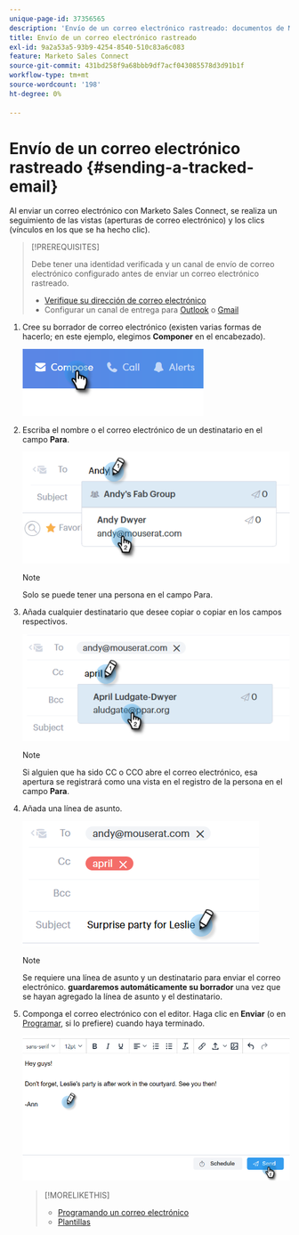 ```yaml
---
unique-page-id: 37356565
description: 'Envío de un correo electrónico rastreado: documentos de Marketo, documentación del producto'
title: Envío de un correo electrónico rastreado
exl-id: 9a2a53a5-93b9-4254-8540-510c83a6c083
feature: Marketo Sales Connect
source-git-commit: 431bd258f9a68bbb9df7acf043085578d3d91b1f
workflow-type: tm+mt
source-wordcount: '198'
ht-degree: 0%

---
```


# Envío de un correo electrónico rastreado {#sending-a-tracked-email}

Al enviar un correo electrónico con Marketo Sales Connect, se realiza un seguimiento de las vistas (aperturas de correo electrónico) y los clics (vínculos en los que se ha hecho clic).

>[!PREREQUISITES]
>
>Debe tener una identidad verificada y un canal de envío de correo electrónico configurado antes de enviar un correo electrónico rastreado.
>
>* [Verifique su dirección de correo electrónico](/help/marketo/product-docs/marketo-sales-connect/getting-started/email-settings/verify-your-email.md)
>* Configurar un canal de entrega para [Outlook](/help/marketo/product-docs/marketo-sales-connect/email-plugins/msc-for-outlook/email-connection-for-outlook-users.md) o [Gmail](/help/marketo/product-docs/marketo-sales-connect/email-plugins/gmail/email-connection-for-gmail-users.md)

1. Cree su borrador de correo electrónico (existen varias formas de hacerlo; en este ejemplo, elegimos **Componer** en el encabezado).

   ![](assets/one.png)

1. Escriba el nombre o el correo electrónico de un destinatario en el campo **Para**.

   ![](assets/two.png)

   >[!NOTE]
   >
   >Solo se puede tener una persona en el campo Para.

1. Añada cualquier destinatario que desee copiar o copiar en los campos respectivos.

   ![](assets/three.png)

   >[!NOTE]
   >
   >Si alguien que ha sido CC o CCO abre el correo electrónico, esa apertura se registrará como una vista en el registro de la persona en el campo **Para**.

1. Añada una línea de asunto.

   ![](assets/four.png)

   >[!NOTE]
   >
   >Se requiere una línea de asunto y un destinatario para enviar el correo electrónico. **guardaremos automáticamente su borrador** una vez que se hayan agregado la línea de asunto y el destinatario.

1. Componga el correo electrónico con el editor. Haga clic en **Enviar** (o en [Programar](/help/marketo/product-docs/marketo-sales-connect/email/using-the-compose-window/scheduling-an-email.md), si lo prefiere) cuando haya terminado.

   ![](assets/five.png)

   >[!MORELIKETHIS]
   >
   >* [Programando un correo electrónico](/help/marketo/product-docs/marketo-sales-connect/email/using-the-compose-window/scheduling-an-email.md)
   >* [Plantillas](/help/marketo/product-docs/marketo-sales-connect/templates/create-a-new-template.md)
